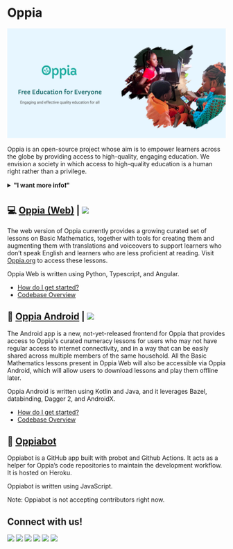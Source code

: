 # Oppia

![Oppia Banner](/profile/README_header_1200x600%20px.png)

Oppia is an open-source project whose aim is to empower learners across the globe by providing access to high-quality, engaging education. We envision a society in which access to high-quality education is a human right rather than a privilege.

<details> 
	<summary><b>"I want more info❗"</b></summary>
    <ul>
        <li><a href="https://www.oppia.org/about-foundation">Our Vision</a></li>
        <li><a href="https://www.oppia.org/about">About our platform</a></li>
    </ul>
</details>

## :computer: [Oppia (Web)](https://github.com/oppia/oppia) | [<img height="30" src="https://img.shields.io/badge/Have%20a%20question%3F%20Ask%20the%20team%21-100000?style=for-the-badge&logo=github&logoColor=white" />][GitHub_Discussion_Web]

The web version of Oppia currently provides a growing curated set of lessons on Basic Mathematics, together with tools for creating them and augmenting them with translations and voiceovers to support learners who don’t speak English and learners who are less proficient at reading. Visit [Oppia.org](https://www.oppia.org/learn/math) to access these lessons.

Oppia Web is written using Python, Typescript, and Angular.

 - [How do I get started?](https://github.com/oppia/oppia/wiki/Contributing-code-to-Oppia)  
 - [Codebase Overview](https://github.com/oppia/oppia/wiki/Overview-of-the-Oppia-codebase)

[GitHub_Discussion_Web]: https://github.com/oppia/oppia/discussions

## 📱 [Oppia Android](https://github.com/oppia/oppia-android) | [<img height="30" src="https://img.shields.io/badge/Have%20a%20question%3F%20Ask%20the%20team%21-100000?style=for-the-badge&logo=github&logoColor=white" />][GitHub_Discussion_Android]

The Android app is a new, not-yet-released frontend for Oppia that provides access to Oppia's curated numeracy lessons for users who may not have regular access to internet connectivity, and in a way that can be easily shared across multiple members of the same household. All the Basic Mathematics lessons present in Oppia Web will also be accessible via Oppia Android, which will allow users to download lessons and play them offline later.

Oppia Android is written using Kotlin and Java, and it leverages Bazel, databinding, Dagger 2, and AndroidX.

 - [How do I get started?](https://github.com/oppia/oppia-android/wiki#installation)  
 - [Codebase Overview](https://github.com/oppia/oppia-android/wiki/Overview-of-the-Oppia-Android-codebase-and-architecture)

[GitHub_Discussion_Android]: https://github.com/oppia/oppia-android/discussions

## :robot: [Oppiabot](https://github.com/oppia/oppiabot)

Oppiabot is a GitHub app built with probot and Github Actions. It acts as a helper for Oppia’s code repositories to maintain the development workflow. It is hosted on Heroku.

Oppiabot is written using JavaScript.

Note: Oppiabot is not accepting contributors right now.

## Connect with us!

[<img height="30" src="https://img.shields.io/badge/twitter-1DA1F2.svg?&style=for-the-badge&logo=twitter&logoColor=white" />][twitter] [<img height="30" src="https://img.shields.io/badge/linkedin-0077B5.svg?&style=for-the-badge&logo=linkedin&logoColor=white" />][LinkedIn] [<img height="30" src = "https://img.shields.io/badge/facebook-1877F2.svg?&style=for-the-badge&logo=facebook&logoColor=white">][Facebook] [<img height="30" src = "https://img.shields.io/badge/medium-12100E.svg?&style=for-the-badge&logo=medium&logoColor=white">][medium] [<img height="30" src = "https://img.shields.io/badge/oppia.org%20youtube-FF0000.svg?&style=for-the-badge&logo=youtube&logoColor=white">][oppia-org-youtube] [<img height="30" src = "https://img.shields.io/badge/oppia%20dev%20youtube-FF0000.svg?&style=for-the-badge&logo=youtube&logoColor=white">][dev-youtube]

[twitter]: https://twitter.com/oppiaorg
[linkedIn]: https://www.linkedin.com/company/oppia-org/
[medium]: https://medium.com/@oppia.org
[facebook]: https://www.facebook.com/oppiaorg/
[oppia-org-youtube]: https://www.youtube.com/channel/UC5c1G7BNDCfv1rczcBp9FPw
[dev-youtube]: https://www.youtube.com/channel/UCsrAX-oeqm0-NIQzQrdiUkQ

